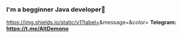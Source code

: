 ### I'm a begginner Java developer👋
https://img.shields.io/static/v1?label=<LABEL>&message=<MESSAGE>&color=<COLOR>
**Telegram: https://t.me/AltDemono**
